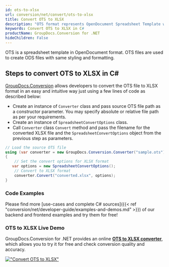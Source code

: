 ```yaml
---
id: ots-to-xlsx
url: conversion/net/convert/ots-to-xlsx
title: Convert OTS to XLSX
description: "OTS format represents OpenDocument Spreadsheet Template with .ots extension. Learn how to convert OTS to XLSX file programmatically in C# language using GroupDocs.Conversion for .NET library."
keywords: Convert OTS to XLSX in C#
productName: GroupDocs.Conversion for .NET
hideChildren: False
---
```


OTS is a spreadsheet template in OpenDocument format. OTS files are used to create ODS files with same styling and formatting.

## Steps to convert OTS to XLSX in C#

[GroupDocs.Conversion](https://products.groupdocs.com/conversion/net) allows developers to convert the OTS file to XLSX format in an easy and intuitive way just using a few lines of code as described below:

* Create an instance of `Converter` class and pass source OTS file path as a constructor parameter. You may specify absolute or relative file path as per your requirements. 
* Create an instance of `SpreadsheetConvertOptions` class.
* Call `Converter` class `Convert` method and pass the filename for the converted XLSX file and the `SpreadsheetConvertOptions` object from the previous step as parameters.

```csharp
// Load the source OTS file
using (var converter = new GroupDocs.Conversion.Converter("sample.ots"))
{
    // Set the convert options for XLSX format
   var options = new SpreadsheetConvertOptions();
    // Convert to XLSX format
    converter.Convert("converted.xlsx", options);
}
```

### Code Examples

Please find more [use-cases and complete C# sources]({{< ref "conversion/net/developer-guide/examples-and-demos.md" >}}) of our backend and frontend examples and try them for free!

### OTS to XLSX Live Demo

GroupDocs.Conversion for .NET provides an online [**OTS to XLSX converter**](https://products.groupdocs.app/conversion/ots-to-xlsx), which allows you to try it for free and check conversion quality and accuracy.

[!["Convert OTS to XLSX"](conversion/net/images/convert-to-xlsx/convert-ots-to-xlsx.png)](https://products.groupdocs.app/conversion/ots-to-xlsx)